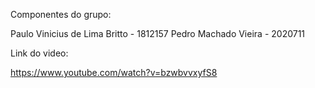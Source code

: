 Componentes do grupo:

Paulo Vinicius de Lima Britto - 1812157
Pedro Machado Vieira - 2020711

Link do video:

https://www.youtube.com/watch?v=bzwbvvxyfS8
